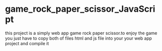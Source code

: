 # game_rock_paper_scissor_JavaScript
this project is a simply web app game rock paper scissor.to enjoy the game you just have to copy both of files html and js file into your
your web app project and compile it
